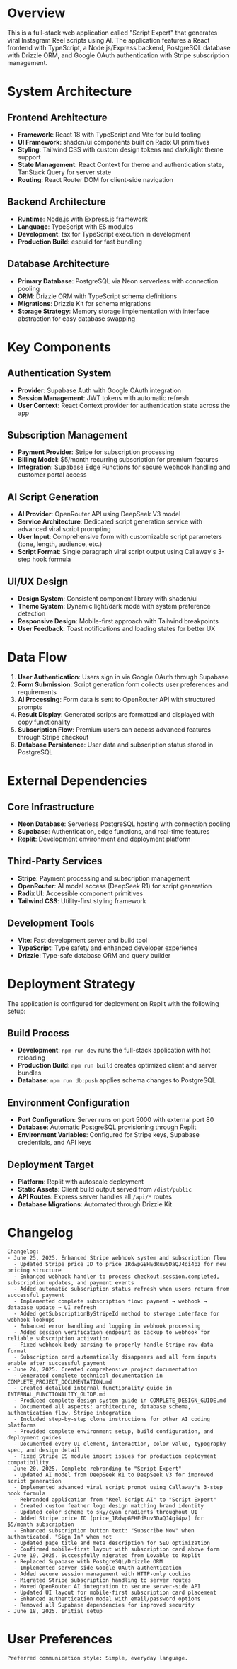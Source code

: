# Overview

This is a full-stack web application called "Script Expert" that generates viral Instagram Reel scripts using AI. The application features a React frontend with TypeScript, a Node.js/Express backend, PostgreSQL database with Drizzle ORM, and Google OAuth authentication with Stripe subscription management.

# System Architecture

## Frontend Architecture
- **Framework**: React 18 with TypeScript and Vite for build tooling
- **UI Framework**: shadcn/ui components built on Radix UI primitives
- **Styling**: Tailwind CSS with custom design tokens and dark/light theme support
- **State Management**: React Context for theme and authentication state, TanStack Query for server state
- **Routing**: React Router DOM for client-side navigation

## Backend Architecture
- **Runtime**: Node.js with Express.js framework
- **Language**: TypeScript with ES modules
- **Development**: tsx for TypeScript execution in development
- **Production Build**: esbuild for fast bundling

## Database Architecture
- **Primary Database**: PostgreSQL via Neon serverless with connection pooling
- **ORM**: Drizzle ORM with TypeScript schema definitions
- **Migrations**: Drizzle Kit for schema migrations
- **Storage Strategy**: Memory storage implementation with interface abstraction for easy database swapping

# Key Components

## Authentication System
- **Provider**: Supabase Auth with Google OAuth integration  
- **Session Management**: JWT tokens with automatic refresh
- **User Context**: React Context provider for authentication state across the app

## Subscription Management
- **Payment Provider**: Stripe for subscription processing
- **Billing Model**: $5/month recurring subscription for premium features
- **Integration**: Supabase Edge Functions for secure webhook handling and customer portal access

## AI Script Generation
- **AI Provider**: OpenRouter API using DeepSeek V3 model
- **Service Architecture**: Dedicated script generation service with advanced viral script prompting
- **User Input**: Comprehensive form with customizable script parameters (tone, length, audience, etc.)
- **Script Format**: Single paragraph viral script output using Callaway's 3-step hook formula

## UI/UX Design
- **Design System**: Consistent component library with shadcn/ui
- **Theme System**: Dynamic light/dark mode with system preference detection
- **Responsive Design**: Mobile-first approach with Tailwind breakpoints
- **User Feedback**: Toast notifications and loading states for better UX

# Data Flow

1. **User Authentication**: Users sign in via Google OAuth through Supabase
2. **Form Submission**: Script generation form collects user preferences and requirements
3. **AI Processing**: Form data is sent to OpenRouter API with structured prompts
4. **Result Display**: Generated scripts are formatted and displayed with copy functionality
5. **Subscription Flow**: Premium users can access advanced features through Stripe checkout
6. **Database Persistence**: User data and subscription status stored in PostgreSQL

# External Dependencies

## Core Infrastructure
- **Neon Database**: Serverless PostgreSQL hosting with connection pooling
- **Supabase**: Authentication, edge functions, and real-time features
- **Replit**: Development environment and deployment platform

## Third-Party Services  
- **Stripe**: Payment processing and subscription management
- **OpenRouter**: AI model access (DeepSeek R1) for script generation
- **Radix UI**: Accessible component primitives
- **Tailwind CSS**: Utility-first styling framework

## Development Tools
- **Vite**: Fast development server and build tool
- **TypeScript**: Type safety and enhanced developer experience
- **Drizzle**: Type-safe database ORM and query builder

# Deployment Strategy

The application is configured for deployment on Replit with the following setup:

## Build Process
- **Development**: `npm run dev` runs the full-stack application with hot reloading
- **Production Build**: `npm run build` creates optimized client and server bundles
- **Database**: `npm run db:push` applies schema changes to PostgreSQL

## Environment Configuration
- **Port Configuration**: Server runs on port 5000 with external port 80
- **Database**: Automatic PostgreSQL provisioning through Replit
- **Environment Variables**: Configured for Stripe keys, Supabase credentials, and API keys

## Deployment Target
- **Platform**: Replit with autoscale deployment
- **Static Assets**: Client build output served from `/dist/public`
- **API Routes**: Express server handles all `/api/*` routes
- **Database Migrations**: Automated through Drizzle Kit

# Changelog

```
Changelog:
- June 25, 2025. Enhanced Stripe webhook system and subscription flow
  - Updated Stripe price ID to price_1RdwpGEHEdRuv5DaQJ4gi4pz for new pricing structure
  - Enhanced webhook handler to process checkout.session.completed, subscription updates, and payment events
  - Added automatic subscription status refresh when users return from successful payment
  - Implemented complete subscription flow: payment → webhook → database update → UI refresh
  - Added getSubscriptionByStripeId method to storage interface for webhook lookups
  - Enhanced error handling and logging in webhook processing
  - Added session verification endpoint as backup to webhook for reliable subscription activation
  - Fixed webhook body parsing to properly handle Stripe raw data format
  - Subscription card automatically disappears and all form inputs enable after successful payment
- June 24, 2025. Created comprehensive project documentation
  - Generated complete technical documentation in COMPLETE_PROJECT_DOCUMENTATION.md
  - Created detailed internal functionality guide in INTERNAL_FUNCTIONALITY_GUIDE.md
  - Produced complete design system guide in COMPLETE_DESIGN_GUIDE.md
  - Documented all aspects: architecture, database schema, authentication flow, Stripe integration
  - Included step-by-step clone instructions for other AI coding platforms
  - Provided complete environment setup, build configuration, and deployment guides
  - Documented every UI element, interaction, color value, typography spec, and design detail
  - Fixed Stripe ES module import issues for production deployment compatibility
- June 20, 2025. Complete rebranding to "Script Expert"
  - Updated AI model from DeepSeek R1 to DeepSeek V3 for improved script generation
  - Implemented advanced viral script prompt using Callaway's 3-step hook formula
  - Rebranded application from "Reel Script AI" to "Script Expert"
  - Created custom feather logo design matching brand identity
  - Updated color scheme to sky/cyan gradients throughout UI
  - Added Stripe price ID (price_1RdwpGEHEdRuv5DaQJ4gi4pz) for $5/month subscription
  - Enhanced subscription button text: "Subscribe Now" when authenticated, "Sign In" when not
  - Updated page title and meta description for SEO optimization
  - Confirmed mobile-first layout with subscription card above form
- June 19, 2025. Successfully migrated from Lovable to Replit
  - Replaced Supabase with PostgreSQL/Drizzle ORM
  - Implemented server-side Google OAuth authentication
  - Added secure session management with HTTP-only cookies
  - Migrated Stripe subscription handling to server routes
  - Moved OpenRouter AI integration to secure server-side API
  - Updated UI layout for mobile-first subscription card placement
  - Enhanced authentication modal with email/password options
  - Removed all Supabase dependencies for improved security
- June 18, 2025. Initial setup
```

# User Preferences

```
Preferred communication style: Simple, everyday language.
```